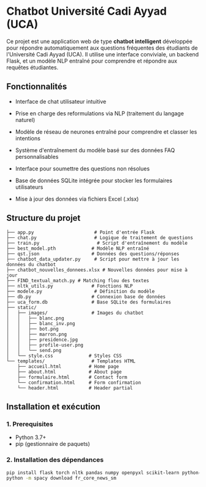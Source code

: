 # Chatbot Université Cadi Ayyad (UCA)

Ce projet est une application web de type **chatbot intelligent** développée pour répondre automatiquement aux questions fréquentes des étudiants de l'Université Cadi Ayyad (UCA). Il utilise une interface conviviale, un backend Flask, et un modèle NLP entraîné pour comprendre et répondre aux requêtes étudiantes.

## Fonctionnalités

- Interface de chat utilisateur intuitive

- Prise en charge des reformulations via NLP (traitement du langage naturel)

- Modèle de réseau de neurones entraîné pour comprendre et classer les intentions

- Système d'entraînement du modèle basé sur des données FAQ personnalisables

- Interface pour soumettre des questions non résolues

- Base de données SQLite intégrée pour stocker les formulaires utilisateurs

- Mise à jour des données via fichiers Excel (.xlsx)

## Structure du projet
```
├── app.py                      # Point d'entrée Flask
├── chat.py                     # Logique de traitement de questions
├── train.py                     # Script d'entraînement du modèle
├── best_model.pth             # Modèle NLP entraîné
├── qst.json                   # Données des questions/réponses
├── chatbot_data_updater.py     # Script pour mettre à jour les données du chatbot
├── chatbot_nouvelles_donnees.xlsx # Nouvelles données pour mise à jour
├── FIND_textual_match.py # Matching flou des textes
├── nltk_utils.py              # Fonctions NLP
├── modele.py                   # Définition du modèle
├── db.py                      # Connexion base de données
├── uca_form.db                # Base SQLite des formulaires
├── static/
│   ├── images/                # Images du chatbot
│   │   ├── blanc.png
│   │   ├── blanc_inv.png
│   │   ├── bot.png
│   │   ├── marron.png
│   │   ├── presidence.jpg
│   │   ├── profile-user.png
│   │   └── send.png
│   └── style.css             # Styles CSS
└── templates/                 # Templates HTML
    ├── accueil.html          # Home page
    ├── about.html            # About page
    ├── formulaire.html       # Contact form
    └── confirmation.html     # Form confirmation
    └── header.html           # Header partial
```

## Installation et exécution

### 1. Prerequisites

- Python 3.7+
- pip (gestionnaire de paquets)

### 2. Installation des dépendances
```bash
pip install flask torch nltk pandas numpy openpyxl scikit-learn python-Levenshtein spacy
python -m spacy download fr_core_news_sm
